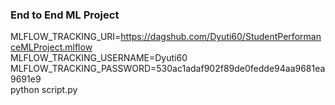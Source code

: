 ### End to End ML Project


MLFLOW_TRACKING_URI=https://dagshub.com/Dyuti60/StudentPerformanceMLProject.mlflow \
MLFLOW_TRACKING_USERNAME=Dyuti60 \
MLFLOW_TRACKING_PASSWORD=530ac1adaf902f89de0fedde94aa9681ea9691e9 \
python script.py